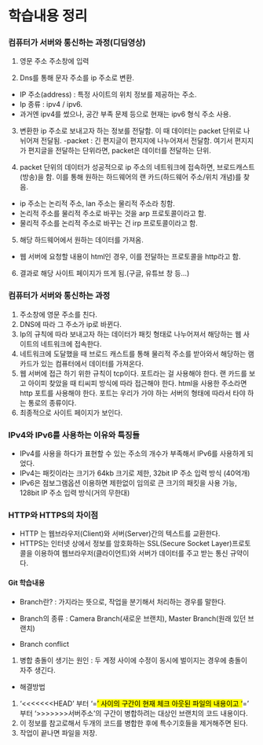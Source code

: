 # 학습내용 정리

<h3>컴퓨터가 서버와 통신하는 과정(디딤영상)</h3>
<ol>
<li>
<p>영문 주소 주소창에 입력</p>
</li>
<li>
<p>Dns를 통해 문자 주소를 ip 주소로 변환.</p>
</li>
</ol>
<ul>
<li>IP 주소(address) : 특정 사이트의 위치 정보를 제공하는 주소.</li>
<li>Ip 종류 : ipv4 / ipv6.</li>
<li>과거엔 ipv4를 썼으나, 공간 부족 문제 등으로 현재는 ipv6 형식 주소 사용.</li>
</ul>
<ol start="3">
<li>
<p>변환한 ip 주소로 보내고자 하는 정보를 전달함. 이 때 데이터는 packet 단위로 나뉘어져 전달됨.
-packet : 긴 편지글이 편지지에 나누어져서 전달함. 여기서 편지지가 편지글을 전달하는 단위라면, packet은 데이터를 전달하는 단위.</p>
</li>
<li>
<p>packet 단위의 데이터가 성공적으로 ip 주소의 네트워크에 접속하면, 브로드캐스트(방송)을 함. 이를 통해 원하는 하드웨어의 랜 카드(하드웨어 주소/위치 개념)를 찾음.</p>
</li>
</ol>
<ul>
<li>ip 주소는 논리적 주소, lan 주소는 물리적 주소라 칭함.</li>
<li>논리적 주소를 물리적 주소로 바꾸는 것을 arp 프로토콜이라고 함.</li>
<li>물리적 주소를 논리적 주소로 바꾸는 건 irp 프로토콜이라고 함.</li>
</ul>
<ol start="5">
<li>해당 하드웨어에서 원하는 데이터를 가져옴.</li>
</ol>
<ul>
<li>웹 서버에 요청할 내용이 html인 경우, 이를 전달하는 프로토콜을 http라고 함.</li>
</ul>
<ol start="6">
<li>결과로 해당 사이트 페이지가 뜨게 됨.(구글, 유튜브 창 등…)</li>
</ol>


<h3>컴퓨터가 서버와 통신하는 과정</h3>
<ol>
<li>주소창에 영문 주소를 친다.</li>
<li>DNS에 따라 그 주소가 ip로 바뀐다.</li>
<li>Ip의 규칙에 따라 보내고자 하는 데이터가 패킷 형태로 나누어져서 해당하는 웹 사이트의 네트워크에 접속한다.</li>
<li>네트워크에 도달했을 때 브로드 캐스트를 통해 물리적 주소를 받아와서 해당하는 램카드가 있는 컴퓨터에서 데이터를 가져온다.</li>
<li>웹 서버에 접근 하기 위한 규칙이 tcp이다. 포트라는 걸 사용해야 한다. 랜 카드를 보고 아이피 찾았을 때 티씨피 방식에 따라 접근해야 한다. html을 사용한 주소라면 http 포트를 사용해야 한다. 포트는 우리가 가야 하는 서버의 형태에 따라서 타야 하는 통로의 종류이다.</li>
<li>최종적으로 사이트 페이지가 보인다.</li>
</ol>
<h3>IPv4와 IPv6를 사용하는 이유와 특징들</h3>
<ul>
<li>IPv4를 사용을 하다가 표현할 수 있는 주소의 개수가 부족해서 IPv6를 사용하게 되었다.</li>
<li>IPv4는 패킷이라는 크기가 64kb 크기로 제한, 32bit IP 주소 입력 방식 (40억개)</li>
<li>IPv6은 점보그램옵션 이용하면 제한없이 임의로 큰 크기의 패킷을 사용 가능, 128bit IP 주소 입력 방식(거의 무한대)</li>
</ul>
<h3>HTTP와 HTTPS의 차이점</h3>
<ul>
<li>HTTP 는 웹브라우저(Client)와 서버(Server)간의 텍스트를 교환한다.</li>
<li>HTTPS는 인터넷 상에서 정보를 암호화하는 SSL(Secure Socket Layer)프로토콜을 이용하여 웹브라우저(클라이언트)와 서버가 데이터를 주고 받는 통신 규약이다.</li>
</ul>


<h4>Git 학습내용</h4>
<ul>
<li>
<p>Branch란? : 가지라는 뜻으로, 작업을 분기해서 처리하는 경우를 말한다.</p>
</li>
<li>
<p>Branch의 종류 : Camera Branch(새로운 브랜치), Master Branch(원래 있던 브랜치)</p>
</li>
<li>
<p>Branch conflict</p>
</li>
</ul>
<ol>
<li>병합 충돌이 생기는 원인 :  두 계정 사이에 수정이 동시에 벌이지는 경우에 충돌이 자주 생긴다.</li>
</ol>
<ul>
<li>해결방법</li>
</ul>
<ol>
<li>‘&lt;&lt;&lt;&lt;&lt;&lt;&lt;HEAD’ 부터 ‘=<mark><mark><mark>’ 사이의 구간이 현재 체크 아웃된 파일의 내용이고 ‘</mark></mark></mark>=’ 부터 ‘&gt;&gt;&gt;&gt;&gt;&gt;&gt;서버주소’의 구간이 병합하려는 대상인 브랜치의 코드 내용이다.</li>
<li>이 정보를 참고로해서 두개의 코드를 병합한 후에 특수기호들을 제거해주면 된다.</li>
<li>작업이 끝나면 파일을 저장.</li>
</ol>
